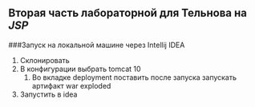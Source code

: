 ## Вторая часть лабораторной для Тельнова на ***JSP***
###Запуск на локальной машине через Intellij IDEA
1. Склонировать
2. В конфигурации выбрать tomcat 10
   1. Во вкладке deployment поставить после запуска запускать артифакт war exploded
3. Запустить в idea